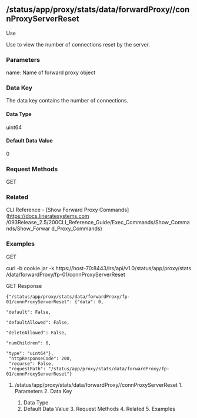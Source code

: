 ## /status/app/proxy/stats/data/forwardProxy/<name>/connProxyServerReset

Use

Use to view the number of connections reset by the server.

### Parameters

name: Name of forward proxy object

### Data Key

The data key contains the number of connections.

#### Data Type

uint64

#### Default Data Value

0

### Request Methods

GET

### Related

CLI Reference - [Show Forward Proxy Commands](https://docs.lineratesystems.com
/093Release_2.5/200CLI_Reference_Guide/Exec_Commands/Show_Commands/Show_Forwar
d_Proxy_Commands)

### Examples

GET

curl -b cookie.jar -k https://host-70:8443/lrs/api/v1.0/status/app/proxy/stats
/data/forwardProxy/fp-01/connProxyServerReset

GET Response

    
    {"/status/app/proxy/stats/data/forwardProxy/fp-01/connProxyServerReset": {"data": 0,
                                                                               "default": False,
                                                                               "defaultAllowed": False,
                                                                               "deleteAllowed": False,
                                                                               "numChildren": 0,
                                                                               "type": "uint64"},
     "httpResponseCode": 200,
     "recurse": False,
     "requestPath": "/status/app/proxy/stats/data/forwardProxy/fp-01/connProxyServerReset"}
    

  1. /status/app/proxy/stats/data/forwardProxy/<name>/connProxyServerReset
    1. Parameters
    2. Data Key
      1. Data Type
      2. Default Data Value
    3. Request Methods
    4. Related
    5. Examples

